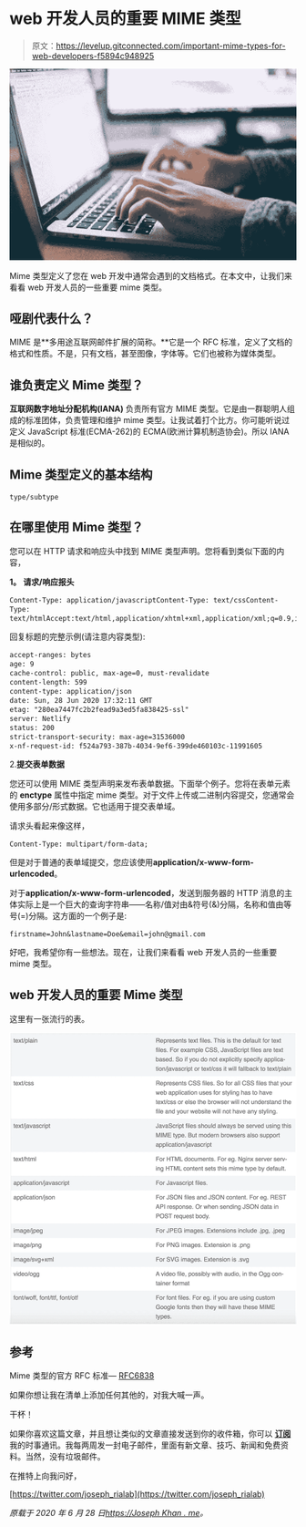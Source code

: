 # web 开发人员的重要 MIME 类型

> 原文：<https://levelup.gitconnected.com/important-mime-types-for-web-developers-f5894c948925>

![](img/a4a74c2aac6c30f6c8c5bc98d3b3f4fe.png)

Mime 类型定义了您在 web 开发中通常会遇到的文档格式。在本文中，让我们来看看 web 开发人员的一些重要 mime 类型。

## 哑剧代表什么？

MIME 是**多用途互联网邮件扩展的简称。**它是一个 RFC 标准，定义了文档的格式和性质。不是，只有文档，甚至图像，字体等。它们也被称为媒体类型。

## 谁负责定义 Mime 类型？

**互联网数字地址分配机构(IANA)** 负责所有官方 MIME 类型。它是由一群聪明人组成的标准团体，负责管理和维护 mime 类型。让我试着打个比方。你可能听说过定义 JavaScript 标准(ECMA-262)的 ECMA(欧洲计算机制造协会)。所以 IANA 是相似的。

## Mime 类型定义的基本结构

```
type/subtype
```

## 在哪里使用 Mime 类型？

您可以在 HTTP 请求和响应头中找到 MIME 类型声明。您将看到类似下面的内容，

**1。** **请求/响应报头**

```
Content-Type: application/javascriptContent-Type: text/cssContent-Type: text/htmlAccept:text/html,application/xhtml+xml,application/xml;q=0.9,image/webp,image/png
```

回复标题的完整示例(请注意内容类型):

```
accept-ranges: bytes
age: 9
cache-control: public, max-age=0, must-revalidate
content-length: 599
content-type: application/json
date: Sun, 28 Jun 2020 17:32:11 GMT
etag: "280ea7447fc2b2fead9a3ed5fa838425-ssl"
server: Netlify
status: 200
strict-transport-security: max-age=31536000
x-nf-request-id: f524a793-387b-4034-9ef6-399de460103c-11991605
```

2.**提交表单数据**

您还可以使用 MIME 类型声明来发布表单数据。下面举个例子。您将在表单元素的 **enctype** 属性中指定 mime 类型。对于文件上传或二进制内容提交，您通常会使用多部分/形式数据。它也适用于提交表单域。

请求头看起来像这样，

```
Content-Type: multipart/form-data;
```

但是对于普通的表单域提交，您应该使用**application/x-www-form-urlencoded**。

对于**application/x-www-form-urlencoded**，发送到服务器的 HTTP 消息的主体实际上是一个巨大的查询字符串——名称/值对由&符号(&)分隔，名称和值由等号(=)分隔。这方面的一个例子是:

```
firstname=John&lastname=Doe&email=john@gmail.com
```

好吧，我希望你有一些想法。现在，让我们来看看 web 开发人员的一些重要 mime 类型。

## web 开发人员的重要 Mime 类型

这里有一张流行的表。

![](img/1e513a83cbfa8dc212f3b090548b6f9f.png)

## 参考

Mime 类型的官方 RFC 标准— [RFC6838](https://tools.ietf.org/html/rfc6838)

如果你想让我在清单上添加任何其他的，对我大喊一声。

干杯！

如果你喜欢这篇文章，并且想让类似的文章直接发送到你的收件箱，你可以 [**订阅**](https://mailchi.mp/2f84dc456079/newsletter) 我的时事通讯。我每两周发一封电子邮件，里面有新文章、技巧、新闻和免费资料。当然，没有垃圾邮件。

在推特上向我问好，

[https://twitter.com/joseph_rialab](https://twitter.com/joseph_rialab)

*原载于 2020 年 6 月 28 日*[*https://Joseph Khan . me*](https://josephkhan.me/important-mime-types-for-web-developers/)*。*
